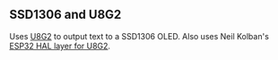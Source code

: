 ## SSD1306 and U8G2

Uses [U8G2](https://github.com/olikraus/u8g2) to output text to a SSD1306 OLED.
Also uses Neil Kolban's [ESP32 HAL layer for U8G2](https://github.com/nkolban/esp32-snippets/tree/master/hardware/displays/U8G2).

